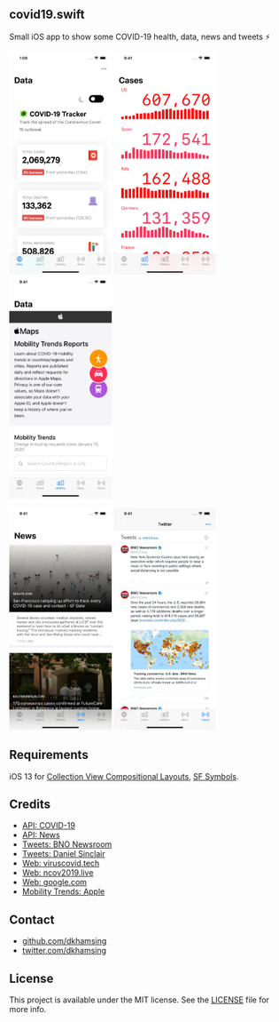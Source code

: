 ## covid19.swift

Small iOS app to show some COVID-19 health, data, news and tweets :zap:

<img src=Images/0.png height=400> <img src=Images/1.png height=400> <img src=Images/2.png height=400>

<img src=Images/3.png height=400> <img src=Images/4.png height=400> 

## Requirements

iOS 13 for [Collection View Compositional Layouts](https://developer.apple.com/documentation/uikit/views_and_controls/collection_views/using_collection_view_compositional_layouts_and_diffable_data_sources), [SF Symbols](https://developer.apple.com/design/human-interface-guidelines/sf-symbols/overview/).

## Credits

- [API: COVID-19](https://github.com/ExpDev07/coronavirus-tracker-api)
- [API: News](https://newsapi.org)
- [Tweets: BNO Newsroom](https://twitter.com/BNODesk)
- [Tweets: Daniel Sinclair](https://twitter.com/_DanielSinclair)
- [Web: viruscovid.tech](https://viruscovid.tech)
- [Web: ncov2019.live](https://ncov2019.live)
- [Web: google.com](https://www.google.com/search?q=covid+cases)
- [Mobility Trends: Apple](https://www.apple.com/covid19/mobility)

## Contact

- [github.com/dkhamsing](https://github.com/dkhamsing)
- [twitter.com/dkhamsing](https://twitter.com/dkhamsing)

## License

This project is available under the MIT license. See the [LICENSE](LICENSE) file for more info.
